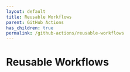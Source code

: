 ```yaml
---
layout: default
title: Reusable Workflows
parent: GitHub Actions
has_children: true
permalink: /github-actions/reusable-workflows
---
```


# Reusable Workflows